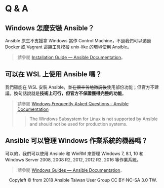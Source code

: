 # Q & A

## Windows 怎麼安裝 Ansible？

Ansible 原生不支援拿 Windows 當作 Control Machine，不過我們可以透過 Docker 或 Vagrant 這類工具模擬 unix-like 的環境使用 Ansible。

> 請參閱 [Installation Guide — Ansible Documentation][installation_guide]。

[installation_guide]: https://docs.ansible.com/ansible/latest/installation_guide/intro_installation.html#control-node-requirements


## 可以在 WSL 上使用 Ansible 嗎？

我們雖能在 WSL 安裝 Ansible，並~~在很辛苦地微調後~~使用部份功能；但官方不建議。換句話說就是**技術上可行，但官方不保證獲得完整的功能**。

> 請參閱 [Windows Frequently Asked Questions - Ansible Documentation][windows_faq]
>
>> The Windows Subsystem for Linux is not supported by Ansible and should not be used for production systems.

[windows_faq]: https://docs.ansible.com/ansible/latest/user_guide/windows_faq.html#can-ansible-run-on-windows


## Ansible 可以管理 Windows 作業系統的機器嗎？

可以的，我們可以使用 Ansible 和 WinRM 來管理 Windows 7, 8.1, 10 和 Windows Server 2008, 2008 R2, 2012, 2012 R2, 2016 等作業系統。

> 請參閱 [Windows Guides — Ansible Documentation][windows_guides]。

[windows_guides]: http://docs.ansible.com/ansible/latest/user_guide/windows.html

<div style="text-align: center;">
Copyleft © from 2018 Ansible Taiwan User Group CC BY-NC-SA 3.0 TW.
</div>
